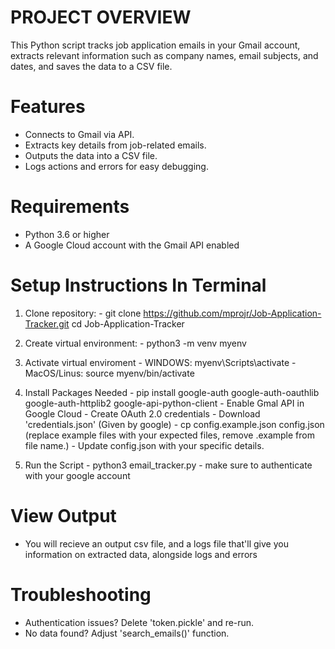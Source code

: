 # PROJECT OVERVIEW #
This Python script tracks job application emails in your Gmail account, extracts relevant information such as company names, email subjects, and dates, and saves the data to a CSV file.

# Features #
 - Connects to Gmail via API.
 - Extracts key details from job-related emails.
 - Outputs the data into a CSV file.
 - Logs actions and errors for easy debugging.

# Requirements #
 - Python 3.6 or higher
 - A Google Cloud account with the Gmail API enabled

 # Setup Instructions In Terminal #
  1. Clone repository:
    - git clone https://github.com/mprojr/Job-Application-Tracker.git
  cd Job-Application-Tracker

  2. Create virtual environment:
    - python3 -m venv myenv

  3. Activate virtual enviroment
    - WINDOWS: myenv\Scripts\activate
    - MacOS/Linus: source myenv/bin/activate

  4. Install Packages Needed
    - pip install google-auth google-auth-oauthlib google-auth-httplib2 google-api-python-client
    - Enable Gmal API in Google Cloud
    - Create OAuth 2.0 credentials
    - Download 'credentials.json' (Given by google)
    - cp config.example.json config.json (replace example files with your expected files, remove .example from file name.)
    - Update config.json with your specific details.

  5. Run the Script
    - python3 email_tracker.py
    - make sure to authenticate with your google account

 # View Output #
   - You will recieve an output csv file, and a logs file that'll give you information on extracted data, alongside logs and errors

 # Troubleshooting #
   - Authentication issues? Delete 'token.pickle' and re-run.
   - No data found? Adjust 'search_emails()' function.

